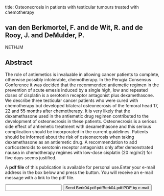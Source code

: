 title: Osteonecrosis in patients with testicular tumours treated with chemotherapy

## van den Berkmortel, F. and de Wit, R. and de Rooy, J. and DeMulder, P.
NETHJM


## Abstract
The role of antiemetics is invaluable in allowing cancer patients to complete, otherwise possibly intolerable, chemotherapy. In the Perugia Consensus Conference it was decided that the recommended antiemetic regimen in the prevention of acute emesis induced by a single high, low and repeated doses of cisplatin is a serotonin receptor antagonist plus dexamethasone. We describe three testicular cancer patients who were cured with chemotherapy but developed bilateral osteonecrosis of the femoral head 17, 22 and 55 months after chemotherapy. It is very likely that the dexamethasone used in the antiemetic drug regimen contributed to the development of osteonecrosis in these patients. Osteonecrosis is a serious side effect of antiemetic treatment with dexamethasone and this serious complication should be incorporated in the current guidelines. Patients should be informed about the risk of osteonecrosis when taking dexamethasone as an antiemetic drug. A recommendation to add corticosteroids to serotonin receptor antagonists only after demonstrated nausea in chemotherapy regimes with low-dose cisplatin (20 mg/m2) for five days seems justified.

A <b>pdf file</b> of this publication is available for personal use.Enter your e-mail address in the box below and press the button. You will receive an e-mail message with a link to the pdf file.
<form action="sender.php">  <input type="text" name="email">  <input type="submit" value="Send Berk04.pdf:pdfBerk04.pdf:PDF by e-mail"></form>